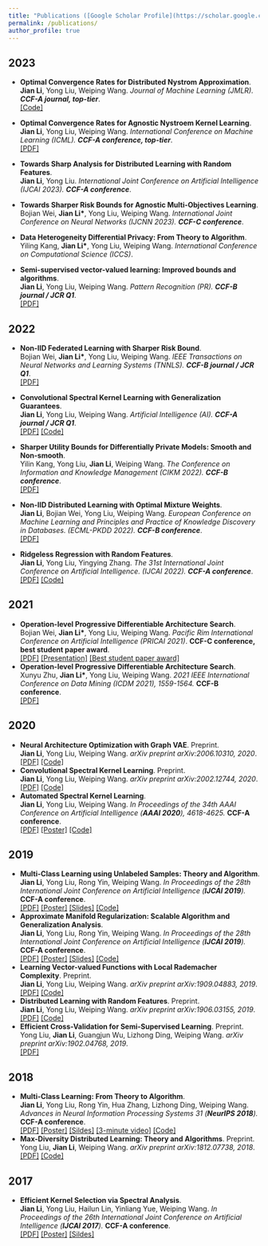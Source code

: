 ```yaml
---
title: "Publications ([Google Scholar Profile](https://scholar.google.com/citations?user=IAJpTqYAAAAJ&hl=zh-CN))"
permalink: /publications/
author_profile: true
---
```

## 2023

* <b>Optimal Convergence Rates for Distributed Nystrom Approximation</b>.<br>
<b>Jian Li</b>, Yong Liu, Weiping Wang.
<i>Journal of Machine Learning (JMLR). <b>CCF-A journal, top-tier</b></i>.<br>
[[Code]](https://github.com/superlj666/DNystroem)

* <b>Optimal Convergence Rates for Agnostic Nystroem Kernel Learning</b>.<br>
<b>Jian Li</b>, Yong Liu, Weiping Wang.
<i>International Conference on Machine Learning (ICML). <b>CCF-A conference, top-tier</b></i>.<br>
[[PDF]](https://lijian.ac.cn/files/2023/2023_ICML_Nystroem.pdf)

* <b>Towards Sharp Analysis for Distributed Learning with Random Features</b>.<br>
<b>Jian Li</b>, Yong Liu.
<i>International Joint Conference on Artificial Intelligence (IJCAI 2023). <b>CCF-A conference</b></i>.<br>

* <b>Towards Sharper Risk Bounds for Agnostic Multi-Objectives Learning</b>.<br>
Bojian Wei, <b>Jian Li*</b>, Yong Liu, Weiping Wang.
<i>International Joint Conference on Neural Networks (IJCNN 2023). <b>CCF-C conference</b></i>.<br>

* <b>Data Heterogeneity Differential Privacy: From Theory to Algorithm</b>.<br>
Yiling Kang, <b>Jian Li*</b>, Yong Liu, Weiping Wang.
<i>International Conference on Computational Science (ICCS)</i>.<br>

* <b>Semi-supervised vector-valued learning: Improved bounds and algorithms</b>.<br>
<b>Jian Li</b>, Yong Liu, Weiping Wang.
<i>Pattern Recognition (PR). <b>CCF-B journal / JCR Q1</b></i>.<br>
[[PDF]](https://www.sciencedirect.com/science/article/pii/S0031320323000572)

## 2022
* <b>Non-IID Federated Learning with Sharper Risk Bound</b>.<br>
Bojian Wei, <b>Jian Li*</b>, Yong Liu, Weiping Wang.
<i>IEEE Transactions on Neural Networks and Learning Systems (TNNLS). <b>CCF-B journal / JCR Q1</b></i>.<br>
[[PDF]](https://doi.org/10.1109/TNNLS.2022.3213187)

* <b>Convolutional Spectral Kernel Learning with Generalization Guarantees</b>.<br>
<b>Jian Li</b>, Yong Liu, Weiping Wang.
<i>Artificial Intelligence (AI). <b>CCF-A journal / JCR Q1</b></i>.<br>
[[PDF]](https://doi.org/10.1016/j.artint.2022.103803)
[[Code]](https://github.com/superlj666/CSKN/)

* <b>Sharper Utility Bounds for Differentially Private Models: Smooth and Non-smooth</b>.<br>
Yilin Kang, Yong Liu, <b>Jian Li</b>, Weiping Wang.
<i>The Conference on Information and Knowledge Management (CIKM 2022). <b>CCF-B conference</b></i>.<br>
[[PDF]](https://doi.org/10.1145/3511808.3557451)

* <b>Non-IID Distributed Learning with Optimal Mixture Weights</b>.<br>
<b>Jian Li</b>, Bojian Wei, Yong Liu, Weiping Wang.
<i>European Conference on Machine Learning and Principles and Practice of Knowledge Discovery in Databases. (ECML-PKDD 2022). <b>CCF-B conference</b></i>.<br>
[[PDF]](https://2022.ecmlpkdd.org/wp-content/uploads/2022/09/sub_1304.pdf)

<!-- * <b>Optimal Rates for Distributed Learning with Random Features.<br>
<b>Jian Li</b>, Yong Liu.
<i>The 31st International Joint Conference on Artificial Intelligence. (IJCAI 2022)</i>.<br>
[[PDF]](https://arxiv.org/pdf/1906.03155.pdf)
[[Code]](https://github.com/superlj666/Distributed-Learning-with-Random-Features) -->

* <b>Ridgeless Regression with Random Features</b>.<br>
<b>Jian Li</b>, Yong Liu, Yingying Zhang.
<i>The 31st International Joint Conference on Artificial Intelligence. (IJCAI 2022). <b>CCF-A conference</b></i>.<br>
[[PDF]](https://arxiv.org/pdf/2205.00477.pdf)
[[Code]](https://github.com/superlj666/Ridgeless-Regression-with-Random-Features)


## 2021
* <b>Operation-level Progressive Differentiable Architecture Search</b>.<br>
Bojian Wei, <b>Jian Li*</b>, Yong Liu, Weiping Wang.
<i>Pacific Rim International Conference on Artificial Intelligence (PRICAI 2021)</i>. <b>CCF-C conference, best student paper award</b>.<br>
[[PDF]](https://lijian.ac.cn/files/2021/FL_for_noniid_data.pdf)
[[Presentation]](https://lijian.ac.cn/files/2021/FL_for_noniid_data_presentation.pdf)
[[Best student paper award]](https://lijian.ac.cn/files/2021/PRICAI-2021-best-student-paper.png)
* <b>Operation-level Progressive Differentiable Architecture Search</b>.<br>
Xunyu Zhu, <b>Jian Li*</b>, Yong Liu, Weiping Wang. <i>2021 IEEE International Conference on Data Mining (ICDM 2021), 1559-1564.</i> <b>CCF-B conference</b>.<br>
[[PDF]](https://lijian.ac.cn/files/2021/conference_101719.pdf)

## 2020

* <b>Neural Architecture Optimization with Graph VAE</b>. Preprint.<br>
<b>Jian Li</b>, Yong Liu, Weiping Wang. <i>arXiv preprint arXiv:2006.10310, 2020</i>.<br>
[[PDF]](https://arxiv.org/pdf/2006.10310.pdf)
[[Code]](https://github.com/superlj666/NGAE)
* <b>Convolutional Spectral Kernel Learning</b>. Preprint.<br>
<b>Jian Li</b>, Yong Liu, Weiping Wang. <i>arXiv preprint arXiv:2002.12744, 2020</i>.<br>
[[PDF]](https://arxiv.org/pdf/2002.12744.pdf)
[[Code]](https://github.com/superlj666/CSKN)
* <b>Automated Spectral Kernel Learning</b>. <br>
<b>Jian Li</b>, Yong Liu, Weiping Wang. <i>In Proceedings of the 34th AAAI Conference on Artificial Intelligence (**AAAI 2020**),  4618-4625.</i> <b>CCF-A conference</b>.<br>
[[PDF]](https://lijian.ac.cn/files/2020_AAAI_ASKL/2020_AAAI_ASKL.pdf)
[[Poster]](https://lijian.ac.cn/files/2020_AAAI_ASKL/2020_AAAI_AKSL_poster.pdf)
[[Code]](https://github.com/superlj666/Automated-Spectral-Kernel-Learning)


## 2019
* <b>Multi-Class Learning using Unlabeled Samples: Theory and Algorithm</b>. <br>
<b>Jian Li</b>, Yong Liu, Rong Yin, Weiping Wang. <i>In Proceedings of the 28th International Joint Conference on Artificial Intelligence (**IJCAI 2019**).</i> <b>CCF-A conference</b>.<br>
[[PDF]](https://www.ijcai.org/proceedings/2019/0399.pdf)
[[Poster]](https://lijian.ac.cn/files/2019_IJCAI_MC/2019_MC_LRC_SSL_poster.pdf)
[[Slides]](https://lijian.ac.cn/files/2019_IJCAI_MC/2019_MC_LRC_SSL_slides.pdf)
[[Code]](https://github.com/superlj666/Multi-Class-Learning-using-Unlabeled-Samples-Theory-and-Algorithm)
* <b>Approximate Manifold Regularization: Scalable Algorithm and Generalization Analysis</b>. <br>
<b>Jian Li</b>, Yong Liu, Rong Yin, Weiping Wang. <i>In Proceedings of the 28th International Joint Conference on Artificial Intelligence (**IJCAI 2019**).</i> <b>CCF-A conference</b>.<br>
[[PDF]](https://www.ijcai.org/proceedings/2019/0400.pdf)
[[Poster]](https://lijian.ac.cn/files/2019_IJCAI_LapRLS/2019_LapRLS_Nystrom_PCG_poster.pdf)
[[Slides]](https://lijian.ac.cn/files/2019_IJCAI_LapRLS/2019_LapRLS_Nystrom_PCG_slides.pdf)
[[Code]](https://github.com/superlj666/Approximate-Manifold-Regularization-Scalable-Algorithm-and-Generalization-Analysis)
* <b>Learning Vector-valued Functions with Local Rademacher Complexity</b>. Preprint. <br>
<b>Jian Li</b>, Yong Liu, Weiping Wang. <i>arXiv preprint arXiv:1909.04883, 2019</i>. <br>
[[PDF]](https://arxiv.org/pdf/1909.04883)
[[Code]](https://github.com/superlj666/Learning-Vector-valued-Functions-with-Local-Rademacher-Complexity)
* <b>Distributed Learning with Random Features</b>. Preprint. <br>
<b>Jian Li</b>, Yong Liu, Weiping Wang. <i>arXiv preprint arXiv:1906.03155, 2019</i>. <br>
[[PDF]](https://arxiv.org/pdf/1906.03155)
[[Code]](https://github.com/superlj666/Distributed-Learning-with-Random-Features)
* <b>Efficient Cross-Validation for Semi-Supervised Learning</b>. Preprint. <br>
Yong Liu, <b>Jian Li</b>, Guangjun Wu, Lizhong Ding, Weiping Wang. <i>arXiv preprint arXiv:1902.04768, 2019</i>. <br>
[[PDF]](https://arxiv.org/pdf/1902.04768)

## 2018
* <b>Multi-Class Learning: From Theory to Algorithm</b>. <br>
<b>Jian Li</b>, Yong Liu, Rong Yin, Hua Zhang, Lizhong Ding, Weiping Wang. <i>Advances in Neural Information Processing Systems 31 (**NeurIPS 2018**).</i> <b>CCF-A conference</b>.<br>
[[PDF]](https://lijian.ac.cn/files/2018_NeurIPS_MC/2018_mc_lr.pdf)
[[Poster]](https://lijian.ac.cn/files/2018_NeurIPS_MC/mc-lrc-nips-poster.pdf)
[[Sildes]](https://lijian.ac.cn/files/2018_NeurIPS_MC/mc-lrc-nips-slides.pdf)
[[3-minute video]](https://youtu.be/mE_RpgWuKK8)
[[Code]](https://github.com/superlj666/Multi-Class-Learning-From-Theory-to-Algorithm)
* <b>Max-Diversity Distributed Learning: Theory and Algorithms</b>. Preprint. <br>
Yong Liu, <b>Jian Li</b>, Weiping Wang. <i>arXiv preprint arXiv:1812.07738, 2018</i>. <br>
[[PDF]](https://lijian.ac.cn/files/2018_max_diversity_dc.pdf)
[[Code]](https://arxiv.org/pdf/1812.07738)


## 2017
* <b>Efficient Kernel Selection via Spectral Analysis</b>. <br>
<b>Jian Li</b>, Yong Liu, Hailun Lin, Yinliang Yue, Weiping Wang. <i>In Proceedings of the 26th International Joint Conference on Artificial Intelligence (**IJCAI 2017**). </i> <b>CCF-A conference</b>.<br>
[[PDF]](https://lijian.ac.cn/files/2017_IJCAI_KS/2017_kernel_selection.pdf)
[[Poster]](https://lijian.ac.cn/files/2017_IJCAI_KS/ijicai-poster-0816.pdf)
[[Sildes]](https://lijian.ac.cn/files/2017_IJCAI_KS/IJCAI_presentation.pptx)
